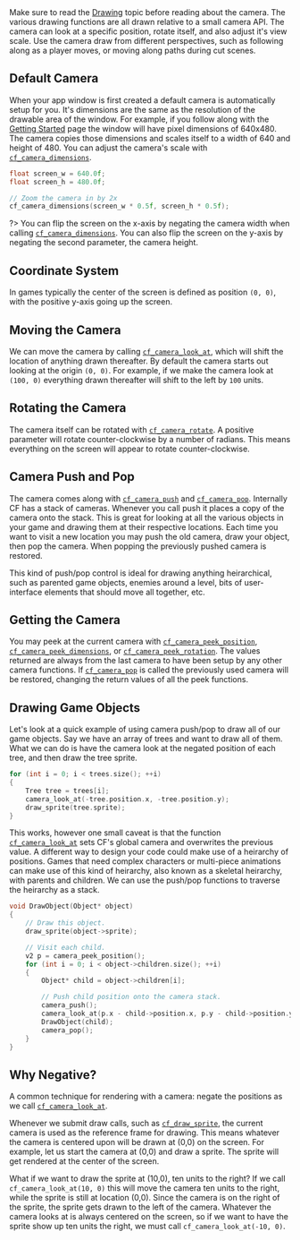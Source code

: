 [](../header.md ':include')

<br>

Make sure to read the [Drawing](https://randygaul.github.io/cute_framework/#/topics/drawing) topic before reading about the camera. The various drawing functions are all drawn relative to a small camera API. The camera can look at a specific position, rotate itself, and also adjust it's view scale. Use the camera draw from different perspectives, such as following along as a player moves, or moving along paths during cut scenes.

## Default Camera

When your app window is first created a default camera is automatically setup for you. It's dimensions are the same as the resolution of the drawable area of the window. For example, if you follow along with the [Getting Started](https://randygaul.github.io/cute_framework/#/getting_started) page the window will have pixel dimensions of 640x480. The camera copies those dimensions and scales itself to a width of 640 and height of 480. You can adjust the camera's scale with [`cf_camera_dimensions`](https://randygaul.github.io/cute_framework/#/camera/cf_camera_dimensions).

```cpp
float screen_w = 640.0f;
float screen_h = 480.0f;

// Zoom the camera in by 2x
cf_camera_dimensions(screen_w * 0.5f, screen_h * 0.5f);
```

?> You can flip the screen on the x-axis by negating the camera width when calling [`cf_camera_dimensions`](https://randygaul.github.io/cute_framework/#/camera/cf_camera_dimensions). You can also flip the screen on the y-axis by negating the second parameter, the camera height.

## Coordinate System

In games typically the center of the screen is defined as position `(0, 0)`, with the positive y-axis going up the screen.

## Moving the Camera

We can move the camera by calling [`cf_camera_look_at`](https://randygaul.github.io/cute_framework/#/camera/cf_camera_look_at), which will shift the location of anything drawn thereafter. By default the camera starts out looking at the origin `(0, 0)`. For example, if we make the camera look at `(100, 0)` everything drawn thereafter will shift to the left by `100` units.

## Rotating the Camera

The camera itself can be rotated with [`cf_camera_rotate`](https://randygaul.github.io/cute_framework/#/camera/cf_camera_rotate). A positive parameter will rotate counter-clockwise by a number of radians. This means everything on the screen will appear to rotate counter-clockwise.

## Camera Push and Pop

The camera comes along with [`cf_camera_push`](https://randygaul.github.io/cute_framework/#/camera/cf_camera_push) and [`cf_camera_pop`](https://randygaul.github.io/cute_framework/#/camera/cf_camera_pop). Internally CF has a stack of cameras. Whenever you call push it places a copy of the camera onto the stack. This is great for looking at all the various objects in your game and drawing them at their respective locations. Each time you want to visit a new location you may push the old camera, draw your object, then pop the camera. When popping the previously pushed camera is restored.

This kind of push/pop control is ideal for drawing anything heirarchical, such as parented game objects, enemies around a level, bits of user-interface elements that should move all together, etc.

## Getting the Camera

You may peek at the current camera with [`cf_camera_peek_position`](https://randygaul.github.io/cute_framework/#/camera/cf_camera_peek_position), [`cf_camera_peek_dimensions`](https://randygaul.github.io/cute_framework/#/camera/cf_camera_peek_dimensions), or [`cf_camera_peek_rotation`](https://randygaul.github.io/cute_framework/#/camera/cf_camera_peek_rotation). The values returned are always from the last camera to have been setup by any other camera functions. If [`cf_camera_pop`](https://randygaul.github.io/cute_framework/#/camera/cf_camera_pop) is called the previously used camera will be restored, changing the return values of all the peek functions.

## Drawing Game Objects

Let's look at a quick example of using camera push/pop to draw all of our game objects. Say we have an array of trees and want to draw all of them. What we can do is have the camera look at the negated position of each tree, and then draw the tree sprite.

```cpp
for (int i = 0; i < trees.size(); ++i)
{
	Tree tree = trees[i];
	camera_look_at(-tree.position.x, -tree.position.y);
	draw_sprite(tree.sprite);
}
```

This works, however one small caveat is that the function [`cf_camera_look_at`](https://randygaul.github.io/cute_framework/#/camera/cf_camera_look_at) sets CF's global camera and overwrites the previous value. A different way to design your code could make use of a heirarchy of positions. Games that need complex characters or multi-piece animations can make use of this kind of heirarchy, also known as a skeletal heirarchy, with parents and children. We can use the push/pop functions to traverse the heirarchy as a stack.

```cpp
void DrawObject(Object* object)
{
	// Draw this object.
	draw_sprite(object->sprite);

	// Visit each child.
	v2 p = camera_peek_position();
	for (int i = 0; i < object->children.size(); ++i)
	{
		Object* child = object->children[i];

		// Push child position onto the camera stack.
		camera_push();
		camera_look_at(p.x - child->position.x, p.y - child->position.y);
		DrawObject(child);
		camera_pop();
	}
}
```

## Why Negative?

A common technique for rendering with a camera: negate the positions as we call [`cf_camera_look_at`](https://randygaul.github.io/cute_framework/#/camera/cf_camera_look_at).

Whenever we submit draw calls, such as [`cf_draw_sprite`](https://randygaul.github.io/cute_framework/#/draw/cf_draw_sprite), the current camera is used as the reference frame for drawing. This means whatever the camera is centered upon will be drawn at (0,0) on the screen. For example, let us start the camera at (0,0) and draw a sprite. The sprite will get rendered at the center of the screen.

What if we want to draw the sprite at (10,0), ten units to the right? If we call `cf_camera_look_at(10, 0)` this will move the camera ten units to the right, while the sprite is still at location (0,0). Since the camera is on the right of the sprite, the sprite gets drawn to the left of the camera. Whatever the camera looks at is always centered on the screen, so if we want to have the sprite show up ten units the right, we must call `cf_camera_look_at(-10, 0)`.
